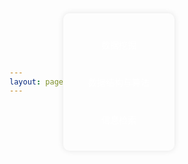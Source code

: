 ```yaml
---
layout: page
---
```

<script setup>
import {
  VPTeamPage,
  VPTeamPageTitle,
  VPTeamMembers
} from 'vitepress/theme'
const members = [
  {
    avatar: 'https://p0.meituan.net/csc/05feb33b6fd287de69b7ad8f68c9bec3122241.jpg',
    name: 'Mark Bang',
    title: 'Creator',
    links: [
      { icon: 'github', link: 'https://github.com/markbang' },
    ]
  },
]
const partners = []
</script>

<style>
  body {
      font-family: Arial, sans-serif;
      display: flex;
      justify-content: center;
      align-items: center;
  }
  .course-container {
      display: flex;
      flex-direction: column;
      align-items: center;
      padding: 20px;
      border-radius: 10px;
      box-shadow: 0 0 10px rgba(0, 0, 0, 0.1);
  }
  .course-container h1 {
      margin-bottom: 20px;
  }
  a.course-link {
      display: inline-block;
      padding: 10px 20px;
      margin: 10px 0;
      color: white;
      text-decoration: none;
      border-radius: 5px;
      transition: background-color 0.3s, transform 0.3s;
  }
  a.course-link:hover {
      background-color: gray;
      transform: translateY(-2px);
  }
  a.course-link:active {
      background-color: #1ecaca;
      transform: translateY(0);
  }
</style>

<VPTeamPage>
  <VPTeamPageTitle>
    <template #title>站点作者</template>
    <template #lead>本人本科大二，开本站一方面为了方便自己查找自己学过的知识和分享给大家，另一方面是督促自己学习，任务驱动型吧（差不多。。。。）</template>
  </VPTeamPageTitle>
  <VPTeamMembers :members="members" />
  <VPTeamPageSection>
    <template #title>贡献者</template>
    <template #lead>通过提评论或者Pull优化本站内容即可以申请进入贡献者名单哦</template>
    <template #members>
      <VPTeamMembers size="small" :members="partners" />
    </template>
  </VPTeamPageSection>
</VPTeamPage>
<div class="course-container">
    <a href="./学科期末复习/数据挖掘" class="course-link">数据挖掘</a>
    <a href="./学科期末复习/数据结构与算法" class="course-link">数据结构与算法</a>
    <a href="./学科期末复习/信息检索" class="course-link">信息检索</a>
</div>